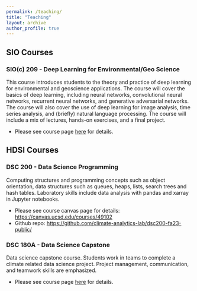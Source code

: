 ```yaml
---
permalink: /teaching/
title: "Teaching"
layout: archive
author_profile: true
---
```


## SIO Courses

### SIO(c) 209 - Deep Learning for Environmental/Geo Science

This course introduces students to the theory and practice of deep learning for environmental and geoscience applications. The course will cover the basics of deep learning, including neural networks, convolutional neural networks, recurrent neural networks, and generative adversarial networks. The course will also cover the use of deep learning for image analysis, time series analysis, and (briefly) natural language processing. The course will include a mix of lectures, hands-on exercises, and a final project.

 - Please see course page [here](/sioc209-2024-sp) for details.

## HDSI Courses

### DSC 200 - Data Science Programming

Computing structures and programming concepts such as object orientation, data structures such as queues, heaps, lists, search trees and hash tables. Laboratory skills include data analysis with pandas and xarray in Jupyter notebooks.

 - Please see course canvas page for details: <https://canvas.ucsd.edu/courses/49102>
 - Github repo: <https://github.com/climate-analytics-lab/dsc200-fa23-public/>

### DSC 180A - Data Science Capstone

Data science capstone course. Students work in teams to complete a climate related data science project. Project management, communication, and teamwork skills are emphasized. 

 - Please see course page [here](/dsc_180) for details.
